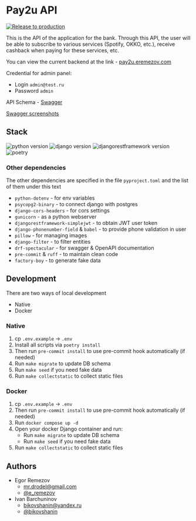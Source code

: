 # Pay2u API

[![Release to production](https://github.com/drode1/pay2u_backend/actions/workflows/release-production.yml/badge.svg?branch=main)](https://github.com/drode1/pay2u_backend/actions/workflows/release-production.yml)

This is the API of the application for the bank. Through this API, the user will be able to subscribe to various
services (Spotify, OKKO, etc.), receive cashback when paying for these services, etc.

You can view the current backend at the link - [pay2u.eremezov.com](https://pay2u.eremezov.com)

Credential for admin panel:

- Login `admin@test.ru`
- Password `admin`

API Schema - [Swagger](https://pay2u.eremezov.com/api/v1/docs/swagger/)

[Swagger screenshots](https://disk.yandex.ru/i/lGKYyy2ZZAlG5w)

## Stack

![python version](https://img.shields.io/badge/Python-3.11+-blue)
![django version](https://img.shields.io/badge/Django-4.2-51a77a)
![djangorestframework version](https://img.shields.io/badge/DRF-3.14-951d12)
![poetry](https://img.shields.io/pypi/v/poetry?label=Poetry)

### Other dependencies

The other dependencies are specified in the file `pyproject.toml` and the list of them under this text

- `python-dotenv` - for env variables
- `psycopg2-binary` - to connect django with postgres
- `django-cors-headers` - for cors settings
- `gunicorn` - as a python webserver
- `djangorestframework-simplejwt` - to obtain JWT user token
- `django-phonenumber-field` & `babel` - to provide phone validation in user
- `pillow` - for managing images
- `django-filter` - to filter entities
- `drf-spectacular` - for swagger & OpenAPI documentation
- `pre-commit` & `ruff` - to maintain clean code
- `factory-boy` - to generate fake data

## Development

There are two ways of local development

- Native
- Docker

### Native

1. cp `.env.example` -> `.env`
2. Install all scripts via `poetry install`
3. Then run `pre-commit install` to use pre-commit hook automatically (if needed)
4. Run `make migrate` to update DB schema
5. Run `make seed` if you need fake data
6. Run `make collectstatic` to collect static files

### Docker

1. cp `.env.example` -> `.env`
2. Then run `pre-commit install` to use pre-commit hook automatically (if needed)
3. Run `docker compose up -d`
4. Open your docker Django container and run:
    - Run `make migrate` to update DB schema
    - Run `make seed` if you need fake data
5. Run `make collectstatic` to collect static files

## Authors

- Egor Remezov
    - [mr.drodel@gmail.com](mailto:info@eremezov.com)
    - [@e_remezov](https://t.me/e_remezov)
- Ivan Barchuninov
    - [bikovshanin@yandex.ru](mailto:bikovshanin@yandex.ru)
    - [@bikovshanin](https://t.me/bikovshanin)
